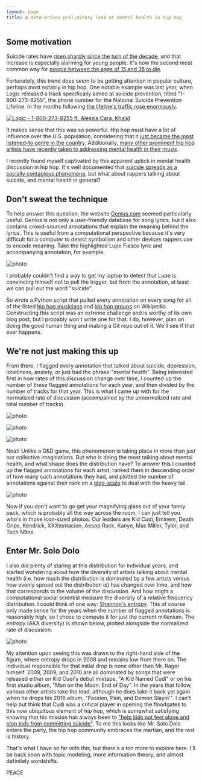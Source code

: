 ```yaml
---
layout: page
title: A data-driven preliminary look at mental health in hip hop
---
```


## Some motivation

Suicide rates have [risen sharply since the turn of the decade](https://www.cdc.gov/vitalsigns/suicide/), and that increase is especially alarming for young people. It's now the second most common way for [people between the ages of 15 and 35 to die](https://www.cdc.gov/injury/wisqars/pdf/leading_causes_of_death_by_age_group_2015-a.pdf).

Fortunately, this trend does seem to be getting attention in popular culture, perhaps most notably in hip hop. One notable example was last year, when Logic released a track specifically aimed at suicide prevention, titled "1-800-273-8255", the phone number for the National Suicide Prevention Lifeline. In the months following [the lifeline's traffic rose enormously](https://www.teenvogue.com/story/logic-alessia-cara-song-drive-national-suicide-lifeline-calls). 

[![Logic - 1-800-273-8255 ft. Alessia Cara, Khalid](http://img.youtube.com/vi/Kb24RrHIbFk/0.jpg)](http://www.youtube.com/watch?v=Kb24RrHIbFk "Logic - 1-800-273-8255 ft. Alessia Cara, Khalid")

It makes sense that this was so powerful. Hip hop must have a lot of influence over the U.S. population, considering that it [just became the most listened-to genre in the country](https://www.forbes.com/sites/hughmcintyre/2017/07/17/hip-hoprb-has-now-become-the-dominant-genre-in-the-u-s-for-the-first-time/#437dba335383). Additionally, [many other prominent hip hop artists have recently taken to addressing mental health in their music](https://www.youtube.com/watch?v=3JTL5WgdDYk). 

I recently found myself captivated by this apparent uptick in mental health discussion in hip hop. It's well documented that [suicide spreads as a socially contagious phenomena](https://www.ncbi.nlm.nih.gov/books/NBK207262/), but what about rappers talking about suicide, and mental health in general?

## Don't sweat the technique

To help answer this question, the website [Genius.com](www.genius.com) seemed particularly useful. Genius is not only a user-friendly database for song lyrics, but it also contains crowd-sourced annotations that explain the meaning behind the lyrics. This is useful from a computational perspective because it's very difficult for a computer to detect symbolism and other devices rappers use to encode meaning. Take the highlighted Lupe Fiasco lyric and accompanying annotation, for example. 

![photo](https://uvm.edu/~bfemery/mental_health_rappers/lupe_annote.png)

I probably couldn't find a way to get my laptop to detect that Lupe is convincing himself not to pull the trigger, but from the annotation, at least we can pull out the word "suicide".

So wrote a Python script that pulled every annotation on every song for all of the listed [hip hop musicians](https://en.wikipedia.org/wiki/List_of_hip_hop_musicians) and [hip hop groups](https://en.wikipedia.org/wiki/List_of_hip_hop_groups) on Wikipedia. Constructing this script was an extreme challenge and is worthy of its own blog post, but I probably won't write one for that. I do, however, plan on doing the good human thing and making a Git repo out of it. We'll see if that ever happens.

## We're not just making this up

From there, I flagged every annotation that talked about suicide, depression, loneliness, anxiety, or just had the phrase "mental health". Being interested first in how rates of this discussion change over time, I counted up the number of these flagged annotations for each year, and then divided by the number of tracks for that year. This is what I came up with for the normalized rate of discussion (accompanied by the unnormalized rate and total number of tracks).

![photo](https://uvm.edu/~bfemery/mental_health_rappers/MH-timeseries.png)

![photo](https://uvm.edu/~bfemery/mental_health_rappers/MH-timeseries-unnormalized.png)

![photo](https://uvm.edu/~bfemery/mental_health_rappers/songs-timeseries.png)

Neat! Unlike a D&D game, this phenomenon is taking place in more than just our collective imaginations. But who is doing the most talking about mental health, and what shape does the distribution have? To answer this I counted up the flagged annotations for each artist, ranked them in descending order of how many such annotations they had, and plotted the number of annotations against their rank on a [glog-scale](https://twitter.com/dbemerydt/status/939998137757954049) to deal with the heavy tail.

![photo](https://uvm.edu/~bfemery/mental_health_rappers/MH-zipf-icons.png)

Now if you don't want to go get your magnifying glass out of your fanny pack, which is probably all the way across the room, I can just tell you who's in those icon-sized photos. Our leaders are Kid Cudi, Eminem, Death Grips, Kendrick, XXXtentacion, Aesop Rock, Kanye, Mac Miller, Tyler, and Tech N9ne. 

## Enter Mr. Solo Dolo

I also did plenty of staring at this distribution for individual years, and started wondering about how the diversity of artists talking about mental health (i.e. how much the distribution is dominated by a few artists versus how evenly spread out the distribution is) has changed over time, and how that corresponds to the volume of the discussion. And how might a computational social scientist measure the diversity of a relative frequency distribution. I could think of one way: [Shannon's entropy](https://en.wikipedia.org/wiki/Entropy_(information_theory)). This of course only made sense for the years when the number of flagged annotations is reasonably high, so I chose to compute it for just the current millenium. The entropy (AKA diversity) is shown below, plotted alongside the normalized rate of discussion.

![photo](https://uvm.edu/~bfemery/mental_health_rappers/rate+entropy-timeseries.png)

My attention upon seeing this was drawn to the right-hand side of the figure, where entropy drops in 2008 and remains low from there on. The individual responsible for that initial drop is none other than Mr. Rager himself. 2008, 2009, and 2010 are all dominated by songs that were released either on Kid Cudi's debut mixtape, "A Kid Named Cudi" or on his first studio album, "Man on the Moon: End of Day". In the years that follow, various other artists take the lead, although he does take it back yet again when he drops his 2016 album, "Passion, Pain, and Demon Slayin'". I can't help but think that Cudi was a critical player in opening the floodgates to this now ubiquitous element of hip hop, which is somewhat satisfying knowing that his mission has always been to ["help kids not feel alone and stop kids from committing suicide"](https://hiphopdx.com/news/id.27910/title.kid-cudi-says-he-wants-to-help-kids-not-feel-alone-and-stop-kids-from-committing-suicide#). To me this looks like Mr. Solo Dolo enters the party, the hip hop community embraces the martian, and the rest is history.

That's what I have so far with this, but there's a ton more to explore here. I'll be back soon with topic modeling, more information theory, and almost definitely wordshifts. 

PEACE


